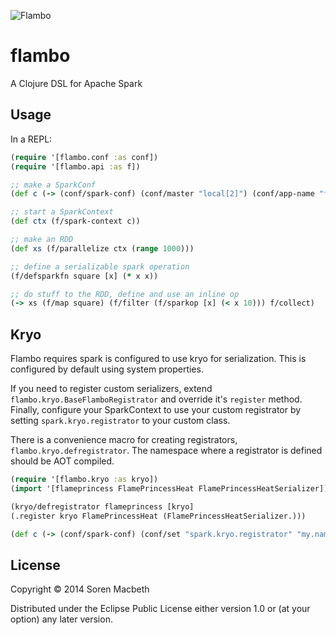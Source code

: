 ![Flambo](http://static1.wikia.nocookie.net/__cb20120216165717/adventuretimewithfinnandjake/images/e/ee/Flambos_fire_magic.jpg)

# flambo

A Clojure DSL for Apache Spark

## Usage

In a REPL:

```clojure
(require '[flambo.conf :as conf])
(require '[flambo.api :as f])

;; make a SparkConf
(def c (-> (conf/spark-conf) (conf/master "local[2]") (conf/app-name "flambo")))

;; start a SparkContext
(def ctx (f/spark-context c))

;; make an RDD
(def xs (f/parallelize ctx (range 1000)))

;; define a serializable spark operation
(f/defsparkfn square [x] (* x x))

;; do stuff to the RDD, define and use an inline op
(-> xs (f/map square) (f/filter (f/sparkop [x] (< x 10))) f/collect)
```

## Kryo

Flambo requires spark is configured to use kryo for serialization. This is configured by default using system properties.

If you need to register custom serializers, extend `flambo.kryo.BaseFlamboRegistrator` and override it's `register` method. Finally, configure your SparkContext to use your custom registrator by setting `spark.kryo.registrator` to your custom class.

There is a convenience macro for creating registrators, `flambo.kryo.defregistrator`. The namespace where a registrator is defined should be AOT compiled.

```clojure
(require '[flambo.kryo :as kryo])
(import '[flameprincess FlamePrincessHeat FlamePrincessHeatSerializer])

(kryo/defregistrator flameprincess [kryo]
(.register kryo FlamePrincessHeat (FlamePrincessHeatSerializer.)))

(def c (-> (conf/spark-conf) (conf/set "spark.kryo.registrator" "my.namespace.registrator.flameprincess")
```

## License

Copyright © 2014 Soren Macbeth

Distributed under the Eclipse Public License either version 1.0 or (at
your option) any later version.
